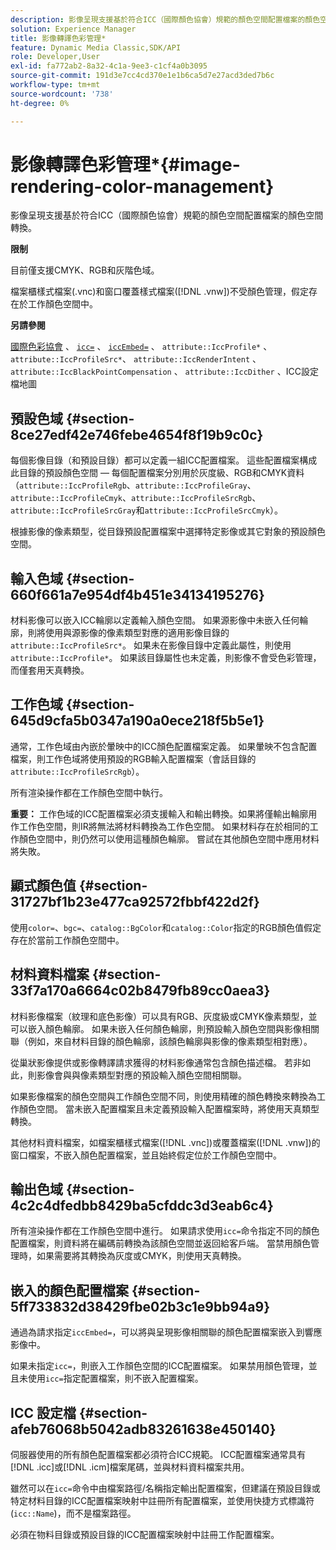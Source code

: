 ```yaml
---
description: 影像呈現支援基於符合ICC（國際顏色協會）規範的顏色空間配置檔案的顏色空間轉換。
solution: Experience Manager
title: 影像轉譯色彩管理*
feature: Dynamic Media Classic,SDK/API
role: Developer,User
exl-id: fa772ab2-8a32-4c1a-9ee3-c1cf4a0b3095
source-git-commit: 191d3e7cc4cd370e1e1b6ca5d7e27acd3ded7b6c
workflow-type: tm+mt
source-wordcount: '738'
ht-degree: 0%

---
```


# 影像轉譯色彩管理*{#image-rendering-color-management}

影像呈現支援基於符合ICC（國際顏色協會）規範的顏色空間配置檔案的顏色空間轉換。

**限制**

目前僅支援CMYK、RGB和灰階色域。

檔案櫃樣式檔案(.vnc)和窗口覆蓋樣式檔案([!DNL .vnw])不受顏色管理，假定存在於工作顏色空間中。

**另請參閱**

[國際色彩協會](https://www.color.org/index.xalter) 、  [ `icc=`](../../../../../ir-api/http-protocol/image-rendering-api-ref/c-ir-http-protocol-ref/c-ir-http-protocol-command-reference/r-ir-icc.md#reference-86a2fff3cef24982ad2063d977a16e06) 、  [ `iccEmbed=`](../../../../../ir-api/http-protocol/image-rendering-api-ref/c-ir-http-protocol-ref/c-ir-http-protocol-command-reference/r-ir-iccembed.md#reference-47a433138c7c4b29b9b29871b2491a7f) 、  `attribute::IccProfile*` 、  `attribute::IccProfileSrc*`、  `attribute::IccRenderIntent` 、  `attribute::IccBlackPointCompensation` 、  `attribute::IccDither` 、ICC設定檔地圖

## 預設色域 {#section-8ce27edf42e746febe4654f8f19b9c0c}

每個影像目錄（和預設目錄）都可以定義一組ICC配置檔案。 這些配置檔案構成此目錄的預設顏色空間 — 每個配置檔案分別用於灰度級、RGB和CMYK資料（`attribute::IccProfileRgb`、`attribute::IccProfileGray`、`attribute::IccProfileCmyk`、`attribute::IccProfileSrcRgb`、`attribute::IccProfileSrcGray`和`attribute::IccProfileSrcCmyk`）。

根據影像的像素類型，從目錄預設配置檔案中選擇特定影像或其它對象的預設顏色空間。

## 輸入色域 {#section-660f661a7e954df4b451e34134195276}

材料影像可以嵌入ICC輪廓以定義輸入顏色空間。 如果源影像中未嵌入任何輪廓，則將使用與源影像的像素類型對應的適用影像目錄的`attribute::IccProfileSrc*`。 如果未在影像目錄中定義此屬性，則使用`attribute::IccProfile*`。 如果該目錄屬性也未定義，則影像不會受色彩管理，而僅套用天真轉換。

## 工作色域 {#section-645d9cfa5b0347a190a0ece218f5b5e1}

通常，工作色域由內嵌於暈映中的ICC顏色配置檔案定義。 如果暈映不包含配置檔案，則工作色域將使用預設的RGB輸入配置檔案（會話目錄的`attribute::IccProfileSrcRgb`）。

所有渲染操作都在工作顏色空間中執行。

**重要：** 工作色域的ICC配置檔案必須支援輸入和輸出轉換。如果將僅輸出輪廓用作工作色空間，則IR將無法將材料轉換為工作色空間。 如果材料存在於相同的工作顏色空間中，則仍然可以使用這種顏色輪廓。 嘗試在其他顏色空間中應用材料將失敗。

## 顯式顏色值 {#section-31727bf1b23e477ca92572fbbf422d2f}

使用`color=`、`bgc=`、`catalog::BgColor`和`catalog::Color`指定的RGB顏色值假定存在於當前工作顏色空間中。

## 材料資料檔案 {#section-33f7a170a6664c02b8479fb89cc0aea3}

材料影像檔案（紋理和底色影像）可以具有RGB、灰度級或CMYK像素類型，並可以嵌入顏色輪廓。 如果未嵌入任何顏色輪廓，則預設輸入顏色空間與影像相關聯（例如，來自材料目錄的顏色輪廓，該顏色輪廓與影像的像素類型相對應）。

從巢狀影像提供或影像轉譯請求獲得的材料影像通常包含顏色描述檔。 若非如此，則影像會與與像素類型對應的預設輸入顏色空間相關聯。

如果影像檔案的顏色空間與工作顏色空間不同，則使用精確的顏色轉換來轉換為工作顏色空間。 當未嵌入配置檔案且未定義預設輸入配置檔案時，將使用天真類型轉換。

其他材料資料檔案，如檔案櫃樣式檔案([!DNL .vnc])或覆蓋檔案([!DNL .vnw])的窗口檔案，不嵌入顏色配置檔案，並且始終假定位於工作顏色空間中。

## 輸出色域 {#section-4c2c4dfedbb8429ba5cfddc3d3eab6c4}

所有渲染操作都在工作顏色空間中進行。 如果請求使用`icc=`命令指定不同的顏色配置檔案，則資料將在編碼前轉換為該顏色空間並返回給客戶端。 當禁用顏色管理時，如果需要將其轉換為灰度或CMYK，則使用天真轉換。

## 嵌入的顏色配置檔案 {#section-5ff733832d38429fbe02b3c1e9bb94a9}

通過為請求指定`iccEmbed=`，可以將與呈現影像相關聯的顏色配置檔案嵌入到響應影像中。

如果未指定`icc=`，則嵌入工作顏色空間的ICC配置檔案。 如果禁用顏色管理，並且未使用`icc=`指定配置檔案，則不嵌入配置檔案。

## ICC 設定檔 {#section-afeb76068b5042adb83261638e450140}

伺服器使用的所有顏色配置檔案都必須符合ICC規範。 ICC配置檔案通常具有[!DNL .icc]或[!DNL .icm]檔案尾碼，並與材料資料檔案共用。

雖然可以在`icc=`命令中由檔案路徑/名稱指定輸出配置檔案，但建議在預設目錄或特定材料目錄的ICC配置檔案映射中註冊所有配置檔案，並使用快捷方式標識符(`icc::Name`)，而不是檔案路徑。

必須在物料目錄或預設目錄的ICC配置檔案映射中註冊工作配置檔案。
